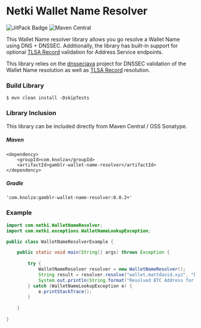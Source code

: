 # Netki Wallet Name Resolver

![JitPack Badge](https://img.shields.io/github/tag/netkicorp/java-wns-resolver.svg?label=JitPack)
![Maven Central](https://img.shields.io/maven-central/v/com.netki/wallet-name-resolver.svg)


This Wallet Name resolver library allows you go resolve a Wallet Name using DNS + DNSSEC. Additionally, the library has 
built-in support for optional [TLSA Record](https://tools.ietf.org/html/rfc6698) validation for Address Service endpoints. 

This library relies on the [dnssecjava](https://github.com/ibauersachs/dnssecjava) project for DNSSEC validation of
the Wallet Name resolution as well as [TLSA Record](https://tools.ietf.org/html/rfc6698) resolution.

### Build Library

```
$ mvn clean install -DskipTests
```

### Library Inclusion

This library can be included directly from Maven Central / OSS Sonatype.

##### Maven

    <dependency>
        <groupId>com.knolza</groupId>
        <artifactId>gamblr-wallet-name-resolver</artifactId>
    </dependency>
    
##### Gradle

    'com.knolza:gamblr-wallet-name-resolver:0.0.2+'

### Example

```java
import com.netki.WalletNameResolver;
import com.netki.exceptions.WalletNameLookupException;

public class WalletNameResolverExample {

    public static void main(String[] args) throws Exception {
    
        try {
            WalletNameResolver resolver = new WalletNameResolver();
            String result = resolver.resolve("wallet.mattdavid.xyz", "btc");
            System.out.println(String.format("Resolved BTC Address for wallet.mattdavid.xyz: %s", result));  
        } catch (WalletNameLookupException e) {
            e.printStackTrace();
        }
    
    }
    
}
```
